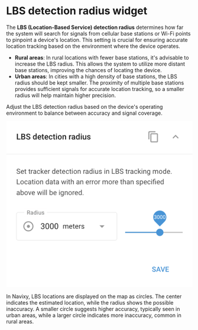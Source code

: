 # LBS detection radius widget

The **LBS (Location-Based Service) detection radius** determines how far the system will search for signals from cellular base stations or Wi-Fi points to pinpoint a device's location. This setting is crucial for ensuring accurate location tracking based on the environment where the device operates.

* **Rural areas**: In rural locations with fewer base stations, it's advisable to increase the LBS radius. This allows the system to utilize more distant base stations, improving the chances of locating the device.
* **Urban areas**: In cities with a high density of base stations, the LBS radius should be kept smaller. The proximity of multiple base stations provides sufficient signals for accurate location tracking, so a smaller radius will help maintain higher precision.

Adjust the LBS detection radius based on the device's operating environment to balance between accuracy and signal coverage.

![](attachments/image-20240815-180931.png)

In Navixy, LBS locations are displayed on the map as circles. The center indicates the estimated location, while the radius shows the possible inaccuracy. A smaller circle suggests higher accuracy, typically seen in urban areas, while a larger circle indicates more inaccuracy, common in rural areas.

